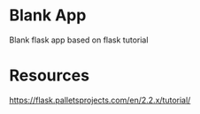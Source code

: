 # Blank App
Blank flask app based on flask tutorial



# Resources
https://flask.palletsprojects.com/en/2.2.x/tutorial/
